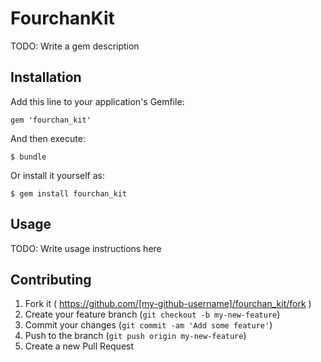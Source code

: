 # FourchanKit

TODO: Write a gem description

## Installation

Add this line to your application's Gemfile:

    gem 'fourchan_kit'

And then execute:

    $ bundle

Or install it yourself as:

    $ gem install fourchan_kit

## Usage

TODO: Write usage instructions here

## Contributing

1. Fork it ( https://github.com/[my-github-username]/fourchan_kit/fork )
2. Create your feature branch (`git checkout -b my-new-feature`)
3. Commit your changes (`git commit -am 'Add some feature'`)
4. Push to the branch (`git push origin my-new-feature`)
5. Create a new Pull Request

